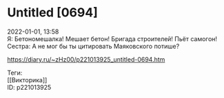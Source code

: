 Untitled [0694]
================

   
 2022-01-01, 13:58   
  Я: Бетономешалка! Мешает бетон! Бригада строителей! Пьёт самогон!   
 Сестра: А не мог бы ты цитировать Маяковского потише?   
    
 <https://diary.ru/~zHz00/p221013925_untitled-0694.htm>   
   
 Теги:   
 [[Викторика]]   
 ID: p221013925